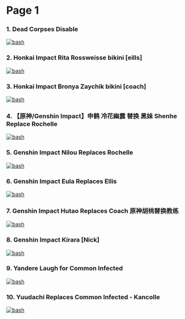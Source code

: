# Page 1

<h3>1. Dead Corpses Disable</h3>
<a href="https://steamcommunity.com/sharedfiles/filedetails/?id=2279360595" target="_blank" rel="noreferrer"> 
<img src="https://steamuserimages-a.akamaihd.net/ugc/1682618843771077654/B62E16B253AECBCD2705640E748E186D86D2D1A5/?imw=637&imh=358&ima=fit&impolicy=Letterbox&imcolor=%23000000&letterbox=true" alt="bash"/> </a>

<h3>2. Honkai Impact Rita Rossweisse bikini [eills]</h3>
<a href="https://steamcommunity.com/sharedfiles/filedetails/?id=1791592943" target="_blank" rel="noreferrer"> 
<img src="https://steamuserimages-a.akamaihd.net/ugc/771721278310380330/F32537A0F9E868D6E13D5E3D4FDBD60B91DDE995/?imw=637&imh=358&ima=fit&impolicy=Letterbox&imcolor=%23000000&letterbox=true" alt="bash"/> </a>

<h3>3. Honkai Impact Bronya Zaychik bikini [coach]</h3>
<a href="https://steamcommunity.com/sharedfiles/filedetails/?id=1906681275" target="_blank" rel="noreferrer"> 
<img src="https://steamuserimages-a.akamaihd.net/ugc/753717977782186035/156E37C03F3C290955D8C47BCEFA7700E34FCCD7/?imw=637&imh=358&ima=fit&impolicy=Letterbox&imcolor=%23000000&letterbox=true" alt="bash"/> </a>

<h3>4. 【原神/Genshin Impact】申鹤 冷花幽露 替换 黑妹 Shenhe Replace Rochelle</h3>
<a href="https://steamcommunity.com/sharedfiles/filedetails/?id=3151538712" target="_blank" rel="noreferrer"> 
<img src="https://steamuserimages-a.akamaihd.net/ugc/2342503143056399825/9873279DE059709C70F8694299D2940CD79E3C97/?imw=637&imh=358&ima=fit&impolicy=Letterbox&imcolor=%23000000&letterbox=true" alt="bash"/> </a>

<h3>5. Genshin Impact Nilou Replaces Rochelle</h3>
<a href="https://steamcommunity.com/sharedfiles/filedetails/?id=2938507600" target="_blank" rel="noreferrer"> 
<img src="https://steamuserimages-a.akamaihd.net/ugc/2021590596014056629/7D28E71D8BFAB9C85094B66B45A536E231BEA428/?imw=637&imh=358&ima=fit&impolicy=Letterbox&imcolor=%23000000&letterbox=true" alt="bash"/> </a>

<h3>6. Genshin Impact Eula Replaces Ellis</h3>
<a href="https://steamcommunity.com/sharedfiles/filedetails/?id=2938506381" target="_blank" rel="noreferrer"> 
<img src="https://steamuserimages-a.akamaihd.net/ugc/2021590596014044255/3782CC113D8DFF60701A73125B43E21F5AB7CA14/?imw=637&imh=358&ima=fit&impolicy=Letterbox&imcolor=%23000000&letterbox=true" alt="bash"/> </a>

<h3>7. Genshin Impact Hutao Replaces Coach 原神胡桃替换教练</h3>
<a href="https://steamcommunity.com/sharedfiles/filedetails/?id=2420234606" target="_blank" rel="noreferrer"> 
<img src="https://steamuserimages-a.akamaihd.net/ugc/1744554532702518089/DDFAECAC0FA3E72D4D17CF8D6A14E36211B63F33/?imw=637&imh=358&ima=fit&impolicy=Letterbox&imcolor=%23000000&letterbox=true" alt="bash"/> </a>

<h3>8. Genshin Impact Kirara [Nick]</h3>
<a href="https://steamcommunity.com/sharedfiles/filedetails/?id=2967122037" target="_blank" rel="noreferrer"> 
<img src="https://steamuserimages-a.akamaihd.net/ugc/2057624554331395332/BAA716FEE8F1A950B410078B748A93957F6EE402/?imw=637&imh=358&ima=fit&impolicy=Letterbox&imcolor=%23000000&letterbox=true" alt="bash"/> </a>

<h3>9. Yandere Laugh for Common Infected</h3>
<a href="https://steamcommunity.com/sharedfiles/filedetails/?id=1633689625" target="_blank" rel="noreferrer"> 
<img src="https://steamuserimages-a.akamaihd.net/ugc/937213906542000417/7F2A2F5A97283990F418598590C428EB369CA13B/?imw=637&imh=358&ima=fit&impolicy=Letterbox&imcolor=%23000000&letterbox=true" alt="bash"/> </a>

<h3>10. Yuudachi Replaces Common Infected - Kancolle</h3>
<a href="https://steamcommunity.com/sharedfiles/filedetails/?id=1348942096" target="_blank" rel="noreferrer"> 
<img src="https://steamuserimages-a.akamaihd.net/ugc/924802058716982638/4CCD0719B2862FF6974AFA92EEEF4C3A5E76C67A/?imw=637&imh=358&ima=fit&impolicy=Letterbox&imcolor=%23000000&letterbox=true" alt="bash"/> </a>
